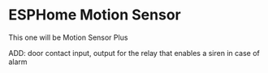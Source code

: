 # ESPHome Motion Sensor

This one will be Motion Sensor Plus

ADD: door contact input, output for the relay that enables a siren in case of alarm

